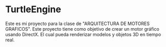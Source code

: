 # TurtleEngine

Este es mi proyecto para la clase de "ARQUITECTURA DE MOTORES GRAFICOS".
Este proyecto tiene como objetivo de crear un motor gráfico usando DirectX. 
El cual pueda renderizar modelos y objetos 3D en tiempo real.
